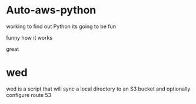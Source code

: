 # Auto-aws-python   


working to find out Python its going to be fun

funny how it works

great

# wed

wed is a script that will sync a local directory to an S3 bucket and optionally configure route 53
